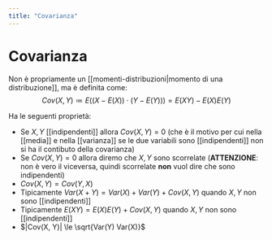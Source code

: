 ```yaml
---
title: "Covarianza"
---
```

# Covarianza
Non è propriamente un [[momenti-distribuzioni|momento di una distribuzione]], ma è  definita come:
$$
    Cov(X, Y) \coloneqq E((X - E(X)) \cdot (Y - E(Y))) = E(XY) - E(X) E(Y)
$$

Ha le seguenti proprietà:
- Se $X, Y$ [[indipendenti]] allora $Cov(X, Y) = 0$ (che è il motivo per cui nella [[media]] e nella [[varianza]] se le due variabili sono [[indipendenti]] non si ha il contibuto della covarianza)
- Se $Cov(X, Y) = 0$ allora diremo che $X, Y$ sono scorrelate (**ATTENZIONE**: non è vero il viceversa, quindi scorrelate **non** vuol dire che sono indipendenti)
- $Cov(X, Y) = Cov(Y, X)$
- Tipicamente $Var(X + Y) = Var(X) + Var(Y) + Cov(X, Y)$ quando $X, Y$ non sono [[indipendenti]]
- Tipicamente $E(X Y) = E(X) E(Y) + Cov(X, Y)$ quando $X, Y$ non sono [[indipendenti]]
- $|Cov(X, Y)| \le \sqrt{Var(Y) Var(X)}$